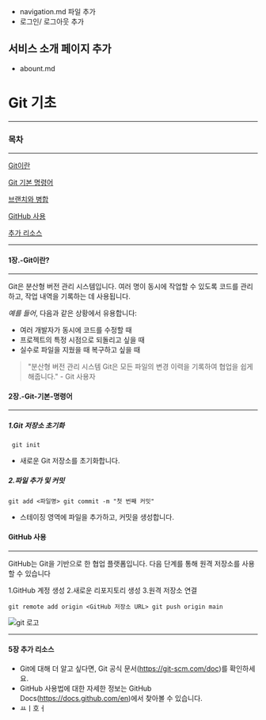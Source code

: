 
-  navigation.md 파일 추가
-  로그인/ 로그아웃 추가

## 서비스 소개 페이지 추가
- abount.md

# Git 기초
---

### 목차
---

[Git이란](#1장.-Git이란?)

[Git 기본 명령어](####2장.-Git-기본-명령어)

[브랜치와 병합](#3장.-브랜치와-병합)

[GitHub 사용](#4장.-GitHub-사용)

[추가 리소스](#5장.-추가-리소스)

---
#### 1장.-Git이란?
---
Git은 분산형 버전 관리 시스템입니다. 여러 명이 동시에 작업할 수 있도록 코드를 관리하고, 작업 내역을 기록하는 데 사용됩니다.

*예를 들어*, 다음과 같은 상황에서 유용합니다:

- 여러 개발자가 동시에 코드를 수정할 때 
- 프로젝트의 특정 시점으로 되돌리고 싶을 때 
- 실수로 파일을 지웠을 때 복구하고 싶을 때

>"분산형 버전 관리 시스템 Git은 모든 파일의 변경 이력을 기록하여 협업을 쉽게 해줍니다." - Git 사용자

#### 2장.-Git-기본-명령어
---

##### 1.Git 저장소 초기화

```
 git init 
 ```
 - 새로운 Git 저장소를 초기화합니다.

##### 2.파일 추가 및 커밋


```
git add <파일명> git commit -m "첫 번째 커밋"
 ```
 - 스테이징 영역에 파일을 추가하고, 커밋을 생성합니다.

#### GitHub 사용
---
GitHub는 Git을 기반으로 한 협업 플랫폼입니다. 다음 단계를 통해 원격 저장소를 사용할 수 있습니다

1.GitHub 계정 생성 
2.새로운 리포지토리 생성 
3.원격 저장소 연결

```
git remote add origin <GitHub 저장소 URL> git push origin main
```

![git 로고](https://git-scm.com/images/logos/downloads/Git-Logo-2Color.png)


---
#### 5장 추가 리소스

- Git에 대해 더 알고 싶다면, Git 공식 문서(https://git-scm.com/doc)를 확인하세요.
- GitHub 사용법에 대한 자세한 정보는 GitHub Docs(https://docs.github.com/en)에서 찾아볼 수 있습니다.
- ㅛㅣ호ㅓ
